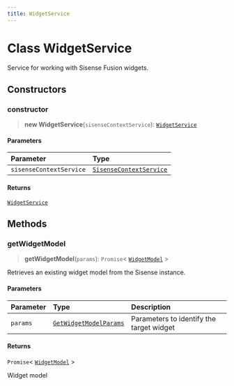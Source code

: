```yaml
---
title: WidgetService
---
```


# Class WidgetService <Badge type="fusionEmbed" text="Fusion Embed" />

Service for working with Sisense Fusion widgets.

## Constructors

### constructor

> **new WidgetService**(`sisenseContextService`): [`WidgetService`](class.WidgetService.md)

#### Parameters

| Parameter | Type |
| :------ | :------ |
| `sisenseContextService` | [`SisenseContextService`](../contexts/class.SisenseContextService.md) |

#### Returns

[`WidgetService`](class.WidgetService.md)

## Methods

### getWidgetModel

> **getWidgetModel**(`params`): `Promise`\< [`WidgetModel`](interface.WidgetModel.md) \>

Retrieves an existing widget model from the Sisense instance.

#### Parameters

| Parameter | Type | Description |
| :------ | :------ | :------ |
| `params` | [`GetWidgetModelParams`](../../sdk-ui/interfaces/interface.GetWidgetModelParams.md) | Parameters to identify the target widget |

#### Returns

`Promise`\< [`WidgetModel`](interface.WidgetModel.md) \>

Widget model
